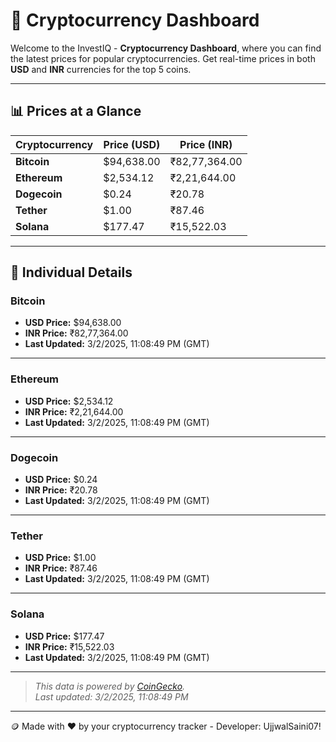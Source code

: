 
# 🚀 Cryptocurrency Dashboard

Welcome to the InvestIQ - **Cryptocurrency Dashboard**, where you can find the latest prices for popular cryptocurrencies. Get real-time prices in both **USD** and **INR** currencies for the top 5 coins.

---

## 📊 Prices at a Glance

| **Cryptocurrency** | **Price (USD)**       | **Price (INR)**        |
|---------------------|-----------------------|------------------------|
| **Bitcoin**   | $94,638.00 | ₹82,77,364.00 |
| **Ethereum**   | $2,534.12 | ₹2,21,644.00 |
| **Dogecoin**   | $0.24 | ₹20.78 |
| **Tether**   | $1.00 | ₹87.46 |
| **Solana**   | $177.47 | ₹15,522.03 |

---

## 📌 Individual Details

### Bitcoin

- **USD Price:** $94,638.00
- **INR Price:** ₹82,77,364.00
- **Last Updated:** 3/2/2025, 11:08:49 PM (GMT)
---


### Ethereum

- **USD Price:** $2,534.12
- **INR Price:** ₹2,21,644.00
- **Last Updated:** 3/2/2025, 11:08:49 PM (GMT)
---


### Dogecoin

- **USD Price:** $0.24
- **INR Price:** ₹20.78
- **Last Updated:** 3/2/2025, 11:08:49 PM (GMT)
---


### Tether

- **USD Price:** $1.00
- **INR Price:** ₹87.46
- **Last Updated:** 3/2/2025, 11:08:49 PM (GMT)
---


### Solana

- **USD Price:** $177.47
- **INR Price:** ₹15,522.03
- **Last Updated:** 3/2/2025, 11:08:49 PM (GMT)
---


> _This data is powered by [CoinGecko](https://www.coingecko.com)._  
> _Last updated: 3/2/2025, 11:08:49 PM_  

---
🪙 Made with ❤️ by your cryptocurrency tracker - Developer: UjjwalSaini07!
